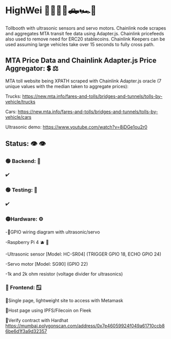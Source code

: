 # HighWei 🚦🚚🚙🚗🛻🏎️🚓

Tollbooth with ultrasonic sensors and servo motors. Chainlink node scrapes and aggregates MTA transit fee data using Adapter.js.
Chainlink pricefeeds also used to remove need for ERC20 stablecoins. Chainlink Keepers can be used assuming large vehicles take over 15 seconds to fully cross path.

## MTA Price Data and Chainlink Adapter.js Price Aggregator: 💲 ⚖️

MTA toll website being XPATH scraped with Chainlink Adapter.js oracle (7 unique values with the median taken to aggregate prices): 

Trucks: https://new.mta.info/fares-and-tolls/bridges-and-tunnels/tolls-by-vehicle/trucks
 
Cars: https://new.mta.info/fares-and-tolls/bridges-and-tunnels/tolls-by-vehicle/cars

Ultrasonic demo: https://www.youtube.com/watch?v=8jDGe1ou2r0

## Status: 👁️ 👁️

### 🟢 Backend: 🔨

✔️

### 🟢 Testing: 🚧
  
✔️

### 🟡Hardware: ⚙️

-🔴GPIO wiring diagram with ultrasonic/servo

-Raspberry Pi 4 🫐 🍓

-Ultrasonic sensor [Model: HC-SR04] (TRIGGER GPIO 18, ECHO GPIO 24)

-Servo motor [Model: SG90] (GPIO 22)

-1k and 2k ohm resistor (voltage divider for ultrasonics)

### 🔴 Frontend: 🪟 

🔴Single page, lightweight site to access with Metamask

🔴Host page using IPFS/Filecoin on Fleek

🔴Verify contract with Hardhat
https://mumbai.polygonscan.com/address/0x7e46059924f049a61710ccb86be6d1f3a9d32357
